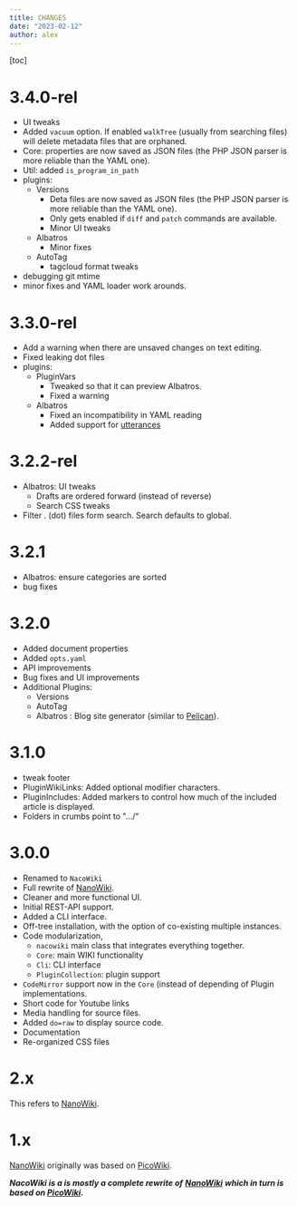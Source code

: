 ```yaml
---
title: CHANGES
date: "2023-02-12"
author: alex
---
```

[toc]

# 3.4.0-rel

- UI tweaks
- Added `vacuum` option.  If enabled `walkTree` (usually from searching
  files) will delete metadata files that are orphaned.
- Core: properties are now saved as JSON files (the PHP JSON parser is more reliable than the YAML one).
- Util: added `is_program_in_path`
- plugins:
  - Versions
    - Deta files are now saved as JSON files (the PHP JSON parser is more reliable than the YAML one).
    - Only gets enabled if `diff` and `patch` commands are available.
    - Minor UI tweaks
  - Albatros
    - Minor fixes
  - AutoTag
    - tagcloud format tweaks
- debugging git mtime
- minor fixes and YAML loader work arounds.

# 3.3.0-rel

- Add a warning when there are unsaved changes on text editing.
- Fixed leaking dot files
- plugins:
  - PluginVars
	- Tweaked so that it can preview Albatros.
    - Fixed a warning
  - Albatros
    - Fixed an incompatibility in YAML reading
    - Added support for [utterances](https://utteranc.es/)

# 3.2.2-rel

- Albatros: UI tweaks
  - Drafts are ordered forward (instead of reverse)
  - Search CSS tweaks
- Filter . (dot) files form search.  Search defaults to global.

# 3.2.1

- Albatros: ensure categories are sorted
- bug fixes

# 3.2.0

- Added document properties
- Added `opts.yaml`
- API improvements
- Bug fixes and UI improvements
- Additional Plugins:
  - Versions
  - AutoTag
  - Albatros : Blog site generator (similar to [Pelican](https://getpelican.com/)).

# 3.1.0

- tweak footer
- PluginWikiLinks: Added optional modifier characters.
- PluginIncludes: Added markers to control how much of the included
  article is displayed.
- Folders in crumbs point to ".../"

# 3.0.0

- Renamed to `NacoWiki`
- Full rewrite of [NanoWiki](https://github.com/iliu-net/nanowiki).
- Cleaner and more functional UI.
- Initial REST-API support.
- Added a CLI interface.
- Off-tree installation, with the option of co-existing multiple instances.
- Code modularization,
  - `nacowiki` main class that integrates everything together.
  - `Core`: main WIKI functionality
  - `Cli`: CLI interface
  - `PluginCollection`: plugin support
- `CodeMirror` support now in the `Core` (instead of depending of Plugin implementations.
- Short code for Youtube links
- Media handling for source files.
- Added `do=raw` to display source code.
- Documentation
- Re-organized CSS files

# 2.x

This refers to [NanoWiki][nw].

# 1.x

[NanoWiki][nw] originally was based on [PicoWiki][pw].


**_NacoWiki is a is mostly a complete rewrite of_**
**_[NanoWiki][nw]_**
**_which in turn is based on [PicoWiki][pw]_.**

  [nw]: https://github.com/iliu-net/nanowiki
  [pw]: https://github.com/luckyshot/picowiki
